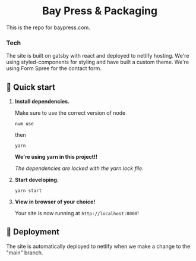 <h1 align="center">
  Bay Press & Packaging
</h1>

This is the repo for baypress.com.

### Tech

The site is built on gatsby with react and deployed to netlify hosting.
We're using styled-components for styling and have built a custom theme.
We're using Form Spree for the contact form.

## 🚀 Quick start

1.  **Install dependencies.**

    Make sure to use the correct version of node

    ```shell
    nvm use
    ```

    then

    ```shell
    yarn
    ```

    **We're using yarn in this project!!**

    _The dependencies are locked with the yarn.lock file._

1.  **Start developing.**

    ```shell
    yarn start
    ```

1.  **View in browser of your choice!**

    Your site is now running at `http://localhost:8000`!

## 🛫 Deployment

The site is automatically deployed to netlify when we make a change to the "main" branch.
